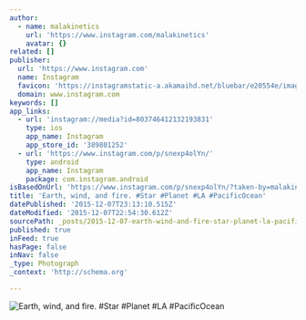```yaml
---
author:
  - name: malakinetics
    url: 'https://www.instagram.com/malakinetics'
    avatar: {}
related: []
publisher:
  url: 'https://www.instagram.com'
  name: Instagram
  favicon: 'https://instagramstatic-a.akamaihd.net/bluebar/e20554e/images/ico/favicon.ico'
  domain: www.instagram.com
keywords: []
app_links:
  - url: 'instagram://media?id=803746412132193831'
    type: ios
    app_name: Instagram
    app_store_id: '389801252'
  - url: 'https://www.instagram.com/p/snexp4olYn/'
    type: android
    app_name: Instagram
    package: com.instagram.android
isBasedOnUrl: 'https://www.instagram.com/p/snexp4olYn/?taken-by=malakinetics'
title: 'Earth, wind, and fire. #Star #Planet #LA #PacificOcean'
datePublished: '2015-12-07T23:13:10.515Z'
dateModified: '2015-12-07T22:54:30.612Z'
sourcePath: _posts/2015-12-07-earth-wind-and-fire-star-planet-la-pacificocean.md
published: true
inFeed: true
hasPage: false
inNav: false
_type: Photograph
_context: 'http://schema.org'

---
```

![Earth&comma; wind&comma; and fire&period; &num;Star &num;Planet &num;LA &num;PacificOcean](https://scontent.cdninstagram.com/hphotos-xft1/t51.2885-15/e15/10693360_524484154363944_40629650_n.jpg)